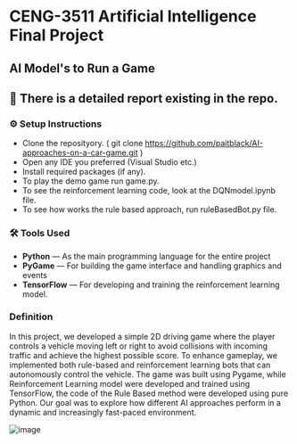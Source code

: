# CENG-3511 Artificial Intelligence Final Project
## AI Model's to Run a Game

## :bell: There is a detailed report existing in the repo.    

### :gear: Setup Instructions
- Clone the reposityory. ( git clone https://github.com/paitblack/AI-approaches-on-a-car-game.git )   
- Open any IDE you preferred (Visual Studio etc.)  
- Install required packages (if any).  
- To play the demo game run game.py.   
- To see the reinforcement learning code, look at the DQNmodel.ipynb file.
- To see how works the rule based approach, run ruleBasedBot.py file.
  
### 🛠️ Tools Used  
- **Python** — As the main programming language for the entire project 
- **PyGame** — For building the game interface and handling graphics and events   
- **TensorFlow** — For developing and training the reinforcement learning model.  

### Definition
In this project, we developed a simple 2D driving game where the player controls a vehicle
moving left or right to avoid collisions with incoming traffic and achieve the highest possible
score. To enhance gameplay, we implemented both rule-based and reinforcement learning
bots that can autonomously control the vehicle. The game was built using Pygame, while
Reinforcement Learning model were developed and trained using TensorFlow, the code of
the Rule Based method were developed using pure Python. Our goal was to explore how
different AI approaches perform in a dynamic and increasingly fast-paced environment.

![image](https://github.com/user-attachments/assets/05abeec2-455b-4e08-8699-477891c8576c)
